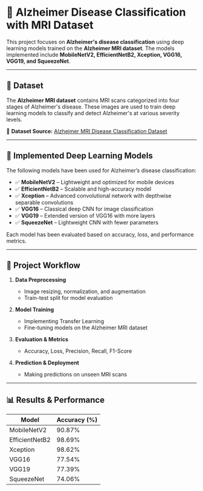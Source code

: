 # 🧠 Alzheimer Disease Classification with MRI Dataset

This project focuses on **Alzheimer's disease classification** using deep learning models trained on the **Alzheimer MRI dataset**. The models implemented include **MobileNetV2, EfficientNetB2, Xception, VGG16, VGG19, and SqueezeNet**.

---

## 📂 Dataset
The **Alzheimer MRI dataset** contains MRI scans categorized into four stages of Alzheimer's disease. These images are used to train deep learning models to classify and detect Alzheimer's at various severity levels.

🔗 **Dataset Source:** [Alzheimer MRI Disease Classification Dataset](https://www.kaggle.com/datasets/borhanitrash/alzheimer-mri-disease-classification-dataset)

---

## 🧠 Implemented Deep Learning Models
The following models have been used for Alzheimer’s disease classification:

- ✅ **MobileNetV2** – Lightweight and optimized for mobile devices  
- ✅ **EfficientNetB2** – Scalable and high-accuracy model  
- ✅ **Xception** – Advanced convolutional network with depthwise separable convolutions  
- ✅ **VGG16** – Classical deep CNN for image classification  
- ✅ **VGG19** – Extended version of VGG16 with more layers  
- ✅ **SqueezeNet** – Lightweight CNN with fewer parameters  

Each model has been evaluated based on accuracy, loss, and performance metrics.

---

## 🚀 Project Workflow
1. **Data Preprocessing**  
   - Image resizing, normalization, and augmentation  
   - Train-test split for model evaluation  

2. **Model Training**  
   - Implementing Transfer Learning  
   - Fine-tuning models on the Alzheimer MRI dataset  

3. **Evaluation & Metrics**  
   - Accuracy, Loss, Precision, Recall, F1-Score  

4. **Prediction & Deployment**  
   - Making predictions on unseen MRI scans  

---

## 📊 Results & Performance
| Model           | Accuracy (%) |
|----------------|-------------|
| MobileNetV2    | 90.87%       |
| EfficientNetB2 | 98.69%       |
| Xception       | 98.62%       |
| VGG16          | 77.54%       |
| VGG19          | 77.39%       |
| SqueezeNet     | 74.06%       |
